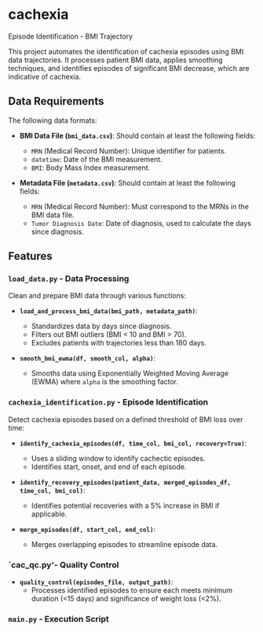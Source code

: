 # cachexia
Episode Identification - BMI Trajectory

This project automates the identification of cachexia episodes using BMI data trajectories. It processes patient BMI data, applies smoothing techniques, and identifies episodes of significant BMI decrease, which are indicative of cachexia.

## Data Requirements
The following data formats:

- **BMI Data File (`bmi_data.csv`)**: Should contain at least the following fields:
  - `MRN` (Medical Record Number): Unique identifier for patients.
  - `datetime`: Date of the BMI measurement.
  - `BMI`: Body Mass Index measurement.

- **Metadata File (`metadata.csv`)**: Should contain at least the following fields:
  - `MRN` (Medical Record Number): Must correspond to the MRNs in the BMI data file.
  - `Tumor Diagnosis Date`: Date of diagnosis, used to calculate the days since diagnosis.

## Features
### `load_data.py` - Data Processing
Clean and prepare BMI data through various functions:

- **`load_and_process_bmi_data(bmi_path, metadata_path)`**:
  - Standardizes data by days since diagnosis.
  - Filters out BMI outliers (BMI < 10 and BMI > 70).
  - Excludes patients with trajectories less than 180 days.

- **`smooth_bmi_ewma(df, smooth_col, alpha)`**:
  - Smooths data using Exponentially Weighted Moving Average (EWMA) where `alpha` is the smoothing factor.

### `cachexia_identification.py` - Episode Identification
Detect cachexia episodes based on a defined threshold of BMI loss over time:

- **`identify_cachexia_episodes(df, time_col, bmi_col, recovery=True)`**:
  - Uses a sliding window to identify cachectic episodes.
  - Identifies start, onset, and end of each episode.

- **`identify_recovery_episodes(patient_data, merged_episodes_df, time_col, bmi_col)`**:
  - Identifies potential recoveries with a 5% increase in BMI if applicable.

- **`merge_episodes(df, start_col, end_col)`**:
  - Merges overlapping episodes to streamline episode data.
### `cac_qc.py'- Quality Control
- **`quality_control(episodes_file, output_path)`**:
  - Processes identified episodes to ensure each meets minimum duration (<15 days) and significance of weight loss (<2%).

### `main.py` - Execution Script

  
